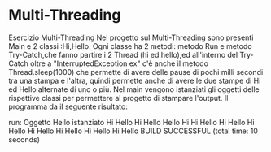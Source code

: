 # Multi-Threading
Esercizio Multi-Threading
Nel progetto sul Multi-Threading sono presenti Main e 2 classi :Hi,Hello.
Ogni classe ha 2 metodi: metodo Run e metodo Try-Catch,che fanno partire i 2 Thread (hi ed hello),ed all'interno 
del Try-Catch oltre a "InterruptedException ex" c'è anche il metodo Thread.sleep(1000) che permette di avere delle pause
di pochi milli secondi tra una stampa e l'altra, quindi permette anche di avere le due stampe di Hi ed Hello alternate 
di uno o più. 
Nel main vengono istanziati gli oggetti delle rispettive classi per permettere al progetto di stampare l'output.
Il programma da il seguente risultato:

run:
Oggetto Hello istanziato
Hi
Hello
Hi
Hello
Hello
Hi
Hi
Hello
Hi
Hello
Hi
Hello
Hi
Hello
Hi
Hello
Hi
Hello
Hi
Hello
BUILD SUCCESSFUL (total time: 10 seconds)
